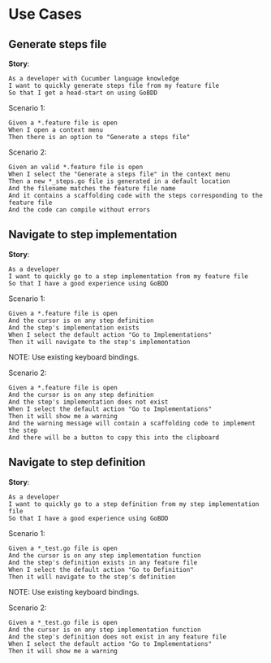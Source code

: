 # Use Cases

## Generate steps file

**Story**:

```
As a developer with Cucumber language knowledge
I want to quickly generate steps file from my feature file
So that I get a head-start on using GoBDD
```

Scenario 1:

```feature
Given a *.feature file is open
When I open a context menu
Then there is an option to "Generate a steps file"
```

Scenario 2:

```feature
Given an valid *.feature file is open
When I select the "Generate a steps file" in the context menu
Then a new *_steps.go file is generated in a default location
And the filename matches the feature file name
And it contains a scaffolding code with the steps corresponding to the feature file
And the code can compile without errors
```

## Navigate to step implementation

**Story**:

```
As a developer
I want to quickly go to a step implementation from my feature file
So that I have a good experience using GoBDD
```

Scenario 1:

```feature
Given a *.feature file is open
And the cursor is on any step definition
And the step's implementation exists
When I select the default action "Go to Implementations"
Then it will navigate to the step's implementation
```

NOTE: Use existing keyboard bindings.

Scenario 2:

```feature
Given a *.feature file is open
And the cursor is on any step definition
And the step's implementation does not exist
When I select the default action "Go to Implementations"
Then it will show me a warning
And the warning message will contain a scaffolding code to implement the step
And there will be a button to copy this into the clipboard
```

## Navigate to step definition

**Story**:

```
As a developer
I want to quickly go to a step definition from my step implementation file
So that I have a good experience using GoBDD
```

Scenario 1:

```feature
Given a *_test.go file is open
And the cursor is on any step implementation function
And the step's definition exists in any feature file
When I select the default action "Go to Definition"
Then it will navigate to the step's definition
```

NOTE: Use existing keyboard bindings.

Scenario 2:

```feature
Given a *_test.go file is open
And the cursor is on any step implementation function
And the step's definition does not exist in any feature file
When I select the default action "Go to Implementations"
Then it will show me a warning
```
